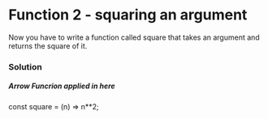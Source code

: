 # Function 2 - squaring an argument

Now you have to write a function called square that takes an argument and returns the square of it.

### Solution

##### Arrow Funcrion applied in here

const square = (n) => n\*\*2;

